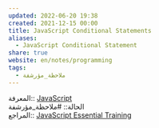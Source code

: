 ```yaml
---  
updated: 2022-06-20 19:38  
created: 2021-12-15 00:00  
title: JavaScript Conditional Statements  
aliases:  
  - JavaScript Conditional Statement  
share: true  
website: en/notes/programming  
tags:  
  - ملاحظة_مؤرشفة  
---  
```

  
  
المعرفة:: [JavaScript](JavaScript)  
الحالة:: #ملاحظة_مؤرشفة  
المراجع:: [JavaScript Essential Training](JavaScript%20Essential%20Training)  
  
